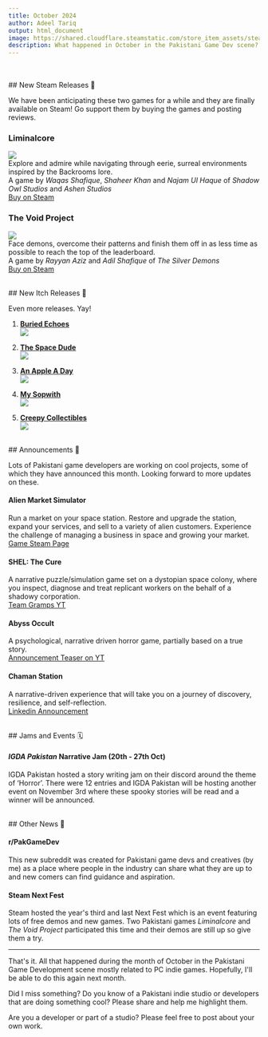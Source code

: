 ```yaml
---
title: October 2024
author: Adeel Tariq
output: html_document
image: https://shared.cloudflare.steamstatic.com/store_item_assets/steam/apps/3107900/header.jpg
description: What happened in October in the Pakistani Game Dev scene? Let's find out.
---
```


<br>
<br>
## New Steam Releases 🥳

We have been anticipating these two games for a while and they are finally available on Steam! Go support them by buying the games and posting reviews.


### **Liminalcore**
[![](https://shared.cloudflare.steamstatic.com/store_item_assets/steam/apps/3107900/header.jpg)](https://store.steampowered.com/app/3107900/Liminalcore)<br>
Explore and admire while navigating through eerie, surreal environments inspired by the Backrooms lore.<br>
A game by _Waqas Shafique_, _Shaheer Khan_ and _Najam Ul Haque_ of _Shadow Owl Studios_ and _Ashen Studios_<br>
[Buy on Steam](https://store.steampowered.com/app/3107900/Liminalcore)


### **The Void Project**
[![](https://shared.cloudflare.steamstatic.com/store_item_assets/steam/apps/2681270/header.jpg)](https://store.steampowered.com/app/2681270/The_Void_Project/)<br>
Face demons, overcome their patterns and finish them off in as less time as possible to reach the top of the leaderboard.<br>
A game by _Rayyan Aziz_ and _Adil Shafique_ of _The Silver Demons_<br>
[Buy on Steam](https://store.steampowered.com/app/2681270/The_Void_Project/)


<br>
## New Itch Releases 🎉


Even more releases. Yay!

1. [**Buried Echoes**<br>![](https://img.itch.zone/aW1nLzE3OTU0NDk0LnBuZw==/315x250%23c/t4HTXA.png)](https://adeeltariq.itch.io/buried-echoes)

2. [**The Space Dude**<br>![](https://img.itch.zone/aW1nLzE4MjExMDg1LnBuZw==/315x250%23c/H1qUde.png)](https://max3d.itch.io/the-space-dude)

3. [**An Apple A Day**<br>![](https://img.itch.zone/aW1nLzE4MjE4ODAzLnBuZw==/315x250%23c/nM5TJO.png)](https://sarah-noor.itch.io/an-apple-a-day)

4. [**My Sopwith**<br>![](https://img.itch.zone/aW1nLzE4MzY5Njg4LmdpZg==/315x250%23cm/oaF8vt.gif)](https://adeeltariq.itch.io/sopwith)

5. [**Creepy Collectibles**<br>![](https://img.itch.zone/aW1nLzE4MjA5NDI4LnBuZw==/315x250%23c/%2FxHEUp.png)](https://jeea84.itch.io/creepy-collectibles)


<br>
## Announcements 📢 

Lots of Pakistani game developers are working on cool projects, some of which they have announced this month. Looking forward to more updates on these.
 
#### **Alien Market Simulator**
Run a market on your space station. Restore and upgrade the station, expand your services, and sell to a variety of alien customers. Experience the challenge of managing a business in space and growing your market.<br>
[Game Steam Page](https://store.steampowered.com/app/3215290/Alien_Market_Simulator/)

#### **SHEL: The Cure**
A narrative puzzle/simulation game set on a dystopian space colony, where you inspect, diagnose and treat replicant workers on the behalf of a shadowy corporation.<br>
[Team Gramps YT](https://www.youtube.com/@teamgramps)

#### **Abyss Occult**
A psychological, narrative driven horror game, partially based on a true story.<br>
[Announcement Teaser on YT](https://www.youtube.com/watch?v=QkcA0-4jOW4)

#### **Chaman Station**
A narrative-driven experience that will take you on a journey of discovery, resilience, and self-reflection.<br>
[Linkedin Announcement](https://www.linkedin.com/feed/update/urn:li:activity:7255518528496173057/)


<br>
## Jams and Events 🗓️

#### **_IGDA Pakistan_ Narrative Jam (20th - 27th Oct)**
IGDA Pakistan hosted a story writing jam on their discord around the theme of ‘Horror’. There were 12 entries and IGDA Pakistan will be hosting another event on November 3rd where these spooky stories will be read and a winner will be announced.


<br>
## Other News 📰

#### **r/PakGameDev**
This new subreddit was created for Pakistani game devs and creatives (by me) as a place where people in the industry can share what they are up to and new comers can find guidance and aspiration.
  
#### **Steam Next Fest**
Steam hosted the year's third and last Next Fest which is an event featuring lots of free demos and new games. Two Pakistani games _Liminalcore_ and _The Void Project_ participated this time and their demos are still up so give them a try.

---

That's it. All that happened during the month of October in the Pakistani Game Development scene mostly related to PC indie games. Hopefully, I'll be able to do this again next month. 

Did I miss something? Do you know of a Pakistani indie studio or developers that are doing something cool? Please share and help me highlight them.

Are you a developer or part of a studio? Please feel free to post about your own work.

  
